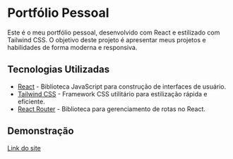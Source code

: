 # Portfólio Pessoal

Este é o meu portfólio pessoal, desenvolvido com React e estilizado com Tailwind CSS. O objetivo deste projeto é apresentar meus projetos e habilidades de forma moderna e responsiva.

## Tecnologias Utilizadas

- [React](https://reactjs.org/) - Biblioteca JavaScript para construção de interfaces de usuário.
- [Tailwind CSS](https://tailwindcss.com/) - Framework CSS utilitário para estilização rápida e eficiente.
- [React Router](https://reactrouter.com/) - Biblioteca para gerenciamento de rotas no React.

## Demonstração

[Link do site](https://portifolio-vinicius-vilas-boas.vercel.app/)
